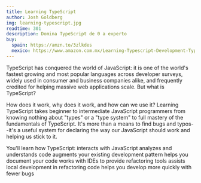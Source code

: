 ```yaml
---
title: Learning TypeScript
author: Josh Goldberg
img: learning-typescript.jpg
readtime: 301
description: Domina TypeScript de 0 a experto
buy:
  spain: https://amzn.to/3zlkdes
  mexico: https://www.amazon.com.mx/Learning-Typescript-Development-Type-Safe-JavaScript/dp/1098110331/ref=tmm_pap_swatch_0?_encoding=UTF8&dib_tag=se&dib=eyJ2IjoiMSJ9.qX36cQZm04p_9NZLBmgJJbwTf33bUGgV10DZMNMUdop5iNsrYEdEKHfUY4enKy-gbD6YsYDZCfU9W2Yun7KSvnLXGy9m3PVeVdq9FUvO6luNjg6y1QSMs6QeoyGj4olLGq89lAbyvBxa2kS6SrcfIfGKlXQKO4x6o0vGbIfTthKMAMPjwkIzsvnKIrTIAJrBwatPVAtS6IbbtXo8O-sOJclotuRU7uLP2VQDBbA6PQslsoBCl4RR26Zvm_3eACh9R9-TXktpui7Jj__t6dp55Ldk8j8AFN8PEKHOOki9GjA.8oM5n0mo_YCcdlU3D6AbFxZWwNgR_EWZgtssXy56BB8&qid=1729615873&sr=8-1
---
```


TypeScript has conquered the world of JavaScript: it is one of the world's fastest growing and most popular languages across developer surveys, widely used in consumer and business companies alike, and frequently credited for helping massive web applications scale. But what is TypeScript?

How does it work, why does it work, and how can we use it? Learning TypeScript takes beginner to intermediate JavaScript programmers from knowing nothing about "types" or a "type system" to full mastery of the fundamentals of TypeScript. It's more than a means to find bugs and typos--it's a useful system for declaring the way our JavaScript should work and helping us stick to it.

You'll learn how TypeScript: interacts with JavaScript analyzes and understands code augments your existing development pattern helps you document your code works with IDEs to provide refactoring tools assists local development in refactoring code helps you develop more quickly with fewer bugs
